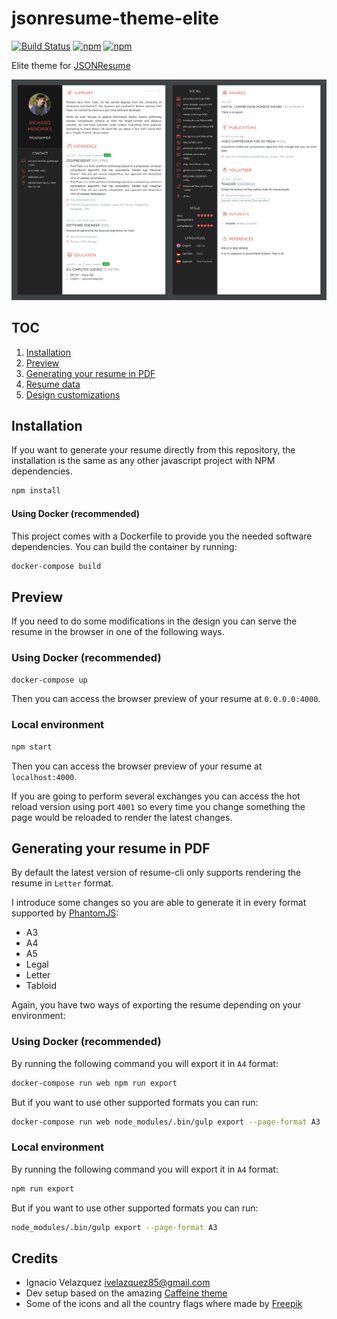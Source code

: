 # jsonresume-theme-elite

[![Build Status](https://api.travis-ci.org/nass600/jsonresume-theme-elite.svg?branch=master)](https://travis-ci.org/nass600/jsonresume-theme-elite)
[![npm](https://img.shields.io/npm/v/jsonresume-theme-elite.svg)](https://www.npmjs.com/package/jsonresume-theme-elite)
[![npm](https://img.shields.io/npm/dt/jsonresume-theme-elite.svg)](https://www.npmjs.com/package/jsonresume-theme-elite)

Elite theme for [JSONResume](https://jsonresume.org/)

![](docs/img/elite.png)

## TOC

1. [Installation](#installation)
2. [Preview](#preview)
3. [Generating your resume in PDF](#generating-your-resume-in-pdf)
4. [Resume data](docs/RESUME_DATA.md)
5. [Design customizations](docs/DESIGN_CUSTOMIZATIONS.md)

## Installation

If you want to generate your resume directly from this repository, the installation is
the same as any other javascript project with NPM dependencies.

```bash
npm install
```

#### Using Docker (recommended)

This project comes with a Dockerfile to provide you the needed software dependencies. You can build the container by running:

```bash
docker-compose build
```


## Preview

If you need to do some modifications in the design you can serve the
resume in the browser in one of the following ways.

### Using Docker (recommended)

```bash
docker-compose up
```

Then you can access the browser preview of your resume at `0.0.0.0:4000`.

### Local environment

```bash
npm start
```

Then you can access the browser preview of your resume at `localhost:4000`.



If you are going to perform several exchanges you can access the hot reload
version using port `4001` so every time you change something the page
would be reloaded to render the latest changes.



## Generating your resume in PDF

By default the latest version of resume-cli only supports rendering the
resume in `Letter` format.

I introduce some changes so you are able to generate it in every format
supported by [PhantomJS](http://phantomjs.org/api/webpage/property/paper-size.html):

+ A3
+ A4
+ A5
+ Legal
+ Letter
+ Tabloid

Again, you have two ways of exporting the resume depending on your environment:

### Using Docker (recommended)

By running the following command you will export it in `A4` format:

``` bash
docker-compose run web npm run export
```

But if you want to use other supported formats you can run:

```bash
docker-compose run web node_modules/.bin/gulp export --page-format A3
```

### Local environment

By running the following command you will export it in `A4` format:

```bash
npm run export
```

But if you want to use other supported formats you can run:

```bash
node_modules/.bin/gulp export --page-format A3
```


## Credits

+ Ignacio Velazquez <ivelazquez85@gmail.com>
+ Dev setup based on the amazing [Caffeine theme](https://github.com/kelyvin/jsonresume-theme-caffeine)
+ Some of the icons and all the country flags where made by [Freepik](http://www.freepik.com)
